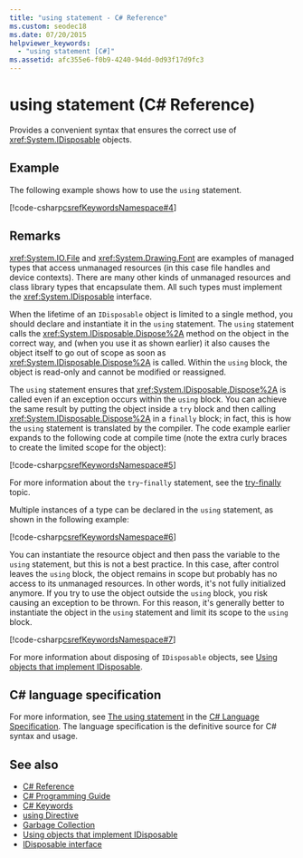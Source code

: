 ```yaml
---
title: "using statement - C# Reference"
ms.custom: seodec18
ms.date: 07/20/2015
helpviewer_keywords:
  - "using statement [C#]"
ms.assetid: afc355e6-f0b9-4240-94dd-0d93f17d9fc3
---
```

# using statement (C# Reference)

Provides a convenient syntax that ensures the correct use of <xref:System.IDisposable> objects.

## Example

The following example shows how to use the `using` statement.

[!code-csharp[csrefKeywordsNamespace#4](~/samples/snippets/csharp/VS_Snippets_VBCSharp/csrefKeywordsNamespace/CS/csrefKeywordsNamespace.cs#4)]

## Remarks

<xref:System.IO.File> and <xref:System.Drawing.Font> are examples of managed types that access unmanaged resources (in this case file handles and device contexts). There are many other kinds of unmanaged resources and class library types that encapsulate them. All such types must implement the <xref:System.IDisposable> interface.

When the lifetime of an `IDisposable` object is limited to a single method, you should declare and instantiate it in the `using` statement. The `using` statement calls the <xref:System.IDisposable.Dispose%2A> method on the object in the correct way, and (when you use it as shown earlier) it also causes the object itself to go out of scope as soon as <xref:System.IDisposable.Dispose%2A> is called. Within the `using` block, the object is read-only and cannot be modified or reassigned.

The `using` statement ensures that <xref:System.IDisposable.Dispose%2A> is called even if an exception occurs within the `using` block. You can achieve the same result by putting the object inside a `try` block and then calling <xref:System.IDisposable.Dispose%2A> in a `finally` block; in fact, this is how the `using` statement is translated by the compiler. The code example earlier expands to the following code at compile time (note the extra curly braces to create the limited scope for the object):

[!code-csharp[csrefKeywordsNamespace#5](~/samples/snippets/csharp/VS_Snippets_VBCSharp/csrefKeywordsNamespace/CS/csrefKeywordsNamespace.cs#5)]

For more information about the `try`-`finally` statement, see the [try-finally](try-finally.md) topic.

Multiple instances of a type can be declared in the `using` statement, as shown in the following example:

[!code-csharp[csrefKeywordsNamespace#6](~/samples/snippets/csharp/VS_Snippets_VBCSharp/csrefKeywordsNamespace/CS/csrefKeywordsNamespace.cs#6)]

You can instantiate the resource object and then pass the variable to the `using` statement, but this is not a best practice. In this case, after control leaves the `using` block, the object remains in scope but probably has no access to its unmanaged resources. In other words, it's not fully initialized anymore. If you try to use the object outside the `using` block, you risk causing an exception to be thrown. For this reason, it's generally better to instantiate the object in the `using` statement and limit its scope to the `using` block.

[!code-csharp[csrefKeywordsNamespace#7](~/samples/snippets/csharp/VS_Snippets_VBCSharp/csrefKeywordsNamespace/CS/csrefKeywordsNamespace.cs#7)]

For more information about disposing of `IDisposable` objects, see [Using objects that implement IDisposable](../../../standard/garbage-collection/using-objects.md).

## C# language specification

For more information, see [The using statement](~/_csharplang/spec/statements.md#the-using-statement) in the [C# Language Specification](../language-specification/index.md). The language specification is the definitive source for C# syntax and usage.

## See also

- [C# Reference](../index.md)
- [C# Programming Guide](../../programming-guide/index.md)
- [C# Keywords](index.md)
- [using Directive](using-directive.md)
- [Garbage Collection](../../../standard/garbage-collection/index.md)
- [Using objects that implement IDisposable](../../../standard/garbage-collection/using-objects.md)
- [IDisposable interface](xref:System.IDisposable)